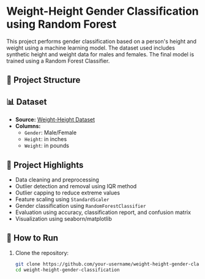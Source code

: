 # Weight-Height Gender Classification using Random Forest

This project performs gender classification based on a person's height and weight using a machine learning model. The dataset used includes synthetic height and weight data for males and females. The final model is trained using a Random Forest Classifier.

## 📁 Project Structure


## 📊 Dataset

- **Source:** [Weight-Height Dataset](https://www.kaggle.com/datasets/mustafaali96/weight-height)
- **Columns:**
  - `Gender`: Male/Female
  - `Height`: in inches
  - `Weight`: in pounds

## 📌 Project Highlights

- Data cleaning and preprocessing
- Outlier detection and removal using IQR method
- Outlier capping to reduce extreme values
- Feature scaling using `StandardScaler`
- Gender classification using `RandomForestClassifier`
- Evaluation using accuracy, classification report, and confusion matrix
- Visualization using seaborn/matplotlib

## 🚀 How to Run

1. Clone the repository:
   ```bash
   git clone https://github.com/your-username/weight-height-gender-classification.git
   cd weight-height-gender-classification
